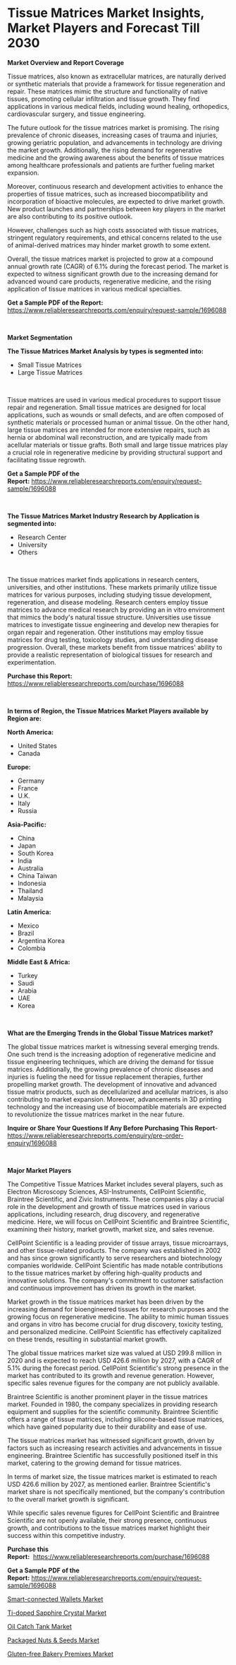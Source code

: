 <p><h1>Tissue Matrices Market Insights, Market Players and Forecast Till 2030</h1></p><p><strong>Market Overview and Report Coverage</strong></p>
<p><p>Tissue matrices, also known as extracellular matrices, are naturally derived or synthetic materials that provide a framework for tissue regeneration and repair. These matrices mimic the structure and functionality of native tissues, promoting cellular infiltration and tissue growth. They find applications in various medical fields, including wound healing, orthopedics, cardiovascular surgery, and tissue engineering.</p><p>The future outlook for the tissue matrices market is promising. The rising prevalence of chronic diseases, increasing cases of trauma and injuries, growing geriatric population, and advancements in technology are driving the market growth. Additionally, the rising demand for regenerative medicine and the growing awareness about the benefits of tissue matrices among healthcare professionals and patients are further fueling market expansion.</p><p>Moreover, continuous research and development activities to enhance the properties of tissue matrices, such as increased biocompatibility and incorporation of bioactive molecules, are expected to drive market growth. New product launches and partnerships between key players in the market are also contributing to its positive outlook.</p><p>However, challenges such as high costs associated with tissue matrices, stringent regulatory requirements, and ethical concerns related to the use of animal-derived matrices may hinder market growth to some extent.</p><p>Overall, the tissue matrices market is projected to grow at a compound annual growth rate (CAGR) of 6.1% during the forecast period. The market is expected to witness significant growth due to the increasing demand for advanced wound care products, regenerative medicine, and the rising application of tissue matrices in various medical specialties.</p></p>
<p><strong>Get a Sample PDF of the Report:</strong> <a href="https://www.reliableresearchreports.com/enquiry/request-sample/1696088">https://www.reliableresearchreports.com/enquiry/request-sample/1696088</a></p>
<p>&nbsp;</p>
<p><strong>Market Segmentation</strong></p>
<p><strong>The Tissue Matrices Market Analysis by types is segmented into:</strong></p>
<p><ul><li>Small Tissue Matrices</li><li>Large Tissue Matrices</li></ul></p>
<p>&nbsp;</p>
<p><p>Tissue matrices are used in various medical procedures to support tissue repair and regeneration. Small tissue matrices are designed for local applications, such as wounds or small defects, and are often composed of synthetic materials or processed human or animal tissue. On the other hand, large tissue matrices are intended for more extensive repairs, such as hernia or abdominal wall reconstruction, and are typically made from acellular materials or tissue grafts. Both small and large tissue matrices play a crucial role in regenerative medicine by providing structural support and facilitating tissue regrowth.</p></p>
<p><strong>Get a Sample PDF of the Report:</strong>&nbsp;<a href="https://www.reliableresearchreports.com/enquiry/request-sample/1696088">https://www.reliableresearchreports.com/enquiry/request-sample/1696088</a></p>
<p>&nbsp;</p>
<p><strong>The Tissue Matrices Market Industry Research by Application is segmented into:</strong></p>
<p><ul><li>Research Center</li><li>University</li><li>Others</li></ul></p>
<p>&nbsp;</p>
<p><p>The tissue matrices market finds applications in research centers, universities, and other institutions. These markets primarily utilize tissue matrices for various purposes, including studying tissue development, regeneration, and disease modeling. Research centers employ tissue matrices to advance medical research by providing an in vitro environment that mimics the body's natural tissue structure. Universities use tissue matrices to investigate tissue engineering and develop new therapies for organ repair and regeneration. Other institutions may employ tissue matrices for drug testing, toxicology studies, and understanding disease progression. Overall, these markets benefit from tissue matrices' ability to provide a realistic representation of biological tissues for research and experimentation.</p></p>
<p><strong>Purchase this Report:</strong>&nbsp; <a href="https://www.reliableresearchreports.com/purchase/1696088">https://www.reliableresearchreports.com/purchase/1696088</a></p>
<p>&nbsp;</p>
<p><strong>In terms of Region, the Tissue Matrices Market Players available by Region are:</strong></p>
<p>
    <p> <strong> North America: </strong>
        <ul>
            <li>United States</li>
            <li>Canada</li>
        </ul>
        </p> 
    <p> <strong> Europe: </strong>
        <ul>
            <li>Germany</li>
            <li>France</li>
            <li>U.K.</li>
            <li>Italy</li>
            <li>Russia</li>
        </ul>
        </p> 
    <p> <strong> Asia-Pacific: </strong>
        <ul>
            <li>China</li>
            <li>Japan</li>
            <li>South Korea</li>
            <li>India</li>
            <li>Australia</li>
            <li>China Taiwan</li>
            <li>Indonesia</li>
            <li>Thailand</li>
            <li>Malaysia</li>
        </ul>
        </p> 
    <p> <strong> Latin America: </strong>
        <ul>
            <li>Mexico</li>
            <li>Brazil</li>
            <li>Argentina Korea</li>
            <li>Colombia</li>
        </ul>
        </p> 
    <p> <strong> Middle East & Africa: </strong>
        <ul>
            <li>Turkey</li>
            <li>Saudi</li>
            <li>Arabia</li>
            <li>UAE</li>
            <li>Korea</li>
        </ul>
    </p>
    </p>
<p>&nbsp;</p>
<p><strong>What are the Emerging Trends in the Global Tissue Matrices market?</strong></p>
<p><p>The global tissue matrices market is witnessing several emerging trends. One such trend is the increasing adoption of regenerative medicine and tissue engineering techniques, which are driving the demand for tissue matrices. Additionally, the growing prevalence of chronic diseases and injuries is fueling the need for tissue replacement therapies, further propelling market growth. The development of innovative and advanced tissue matrix products, such as decellularized and acellular matrices, is also contributing to market expansion. Moreover, advancements in 3D printing technology and the increasing use of biocompatible materials are expected to revolutionize the tissue matrices market in the near future.</p></p>
<p><strong>Inquire or Share Your Questions If Any Before Purchasing This Report</strong>- <a href="https://www.reliableresearchreports.com/enquiry/pre-order-enquiry/1696088">https://www.reliableresearchreports.com/enquiry/pre-order-enquiry/1696088</a></p>
<p>&nbsp;</p>
<p><strong>Major Market Players</strong></p>
<p><p>The Competitive Tissue Matrices Market includes several players, such as Electron Microscopy Sciences, ASI-Instruments, CellPoint Scientific, Braintree Scientific, and Zivic Instruments. These companies play a crucial role in the development and growth of tissue matrices used in various applications, including research, drug discovery, and regenerative medicine. Here, we will focus on CellPoint Scientific and Braintree Scientific, examining their history, market growth, market size, and sales revenue.</p><p>CellPoint Scientific is a leading provider of tissue arrays, tissue microarrays, and other tissue-related products. The company was established in 2002 and has since grown significantly to serve researchers and biotechnology companies worldwide. CellPoint Scientific has made notable contributions to the tissue matrices market by offering high-quality products and innovative solutions. The company's commitment to customer satisfaction and continuous improvement has driven its growth in the market.</p><p>Market growth in the tissue matrices market has been driven by the increasing demand for bioengineered tissues for research purposes and the growing focus on regenerative medicine. The ability to mimic human tissues and organs in vitro has become crucial for drug discovery, toxicity testing, and personalized medicine. CellPoint Scientific has effectively capitalized on these trends, resulting in substantial market growth.</p><p>The global tissue matrices market size was valued at USD 299.8 million in 2020 and is expected to reach USD 426.6 million by 2027, with a CAGR of 5.1% during the forecast period. CellPoint Scientific's strong presence in the market has contributed to its growth and revenue generation. However, specific sales revenue figures for the company are not publicly available.</p><p>Braintree Scientific is another prominent player in the tissue matrices market. Founded in 1980, the company specializes in providing research equipment and supplies for the scientific community. Braintree Scientific offers a range of tissue matrices, including silicone-based tissue matrices, which have gained popularity due to their durability and ease of use.</p><p>The tissue matrices market has witnessed significant growth, driven by factors such as increasing research activities and advancements in tissue engineering. Braintree Scientific has successfully positioned itself in this market, catering to the growing demand for tissue matrices.</p><p>In terms of market size, the tissue matrices market is estimated to reach USD 426.6 million by 2027, as mentioned earlier. Braintree Scientific's market share is not specifically mentioned, but the company's contribution to the overall market growth is significant.</p><p>While specific sales revenue figures for CellPoint Scientific and Braintree Scientific are not openly available, their strong presence, continuous growth, and contributions to the tissue matrices market highlight their success within this competitive industry.</p></p>
<p><strong>Purchase this Report:</strong>&nbsp;&nbsp;<a href="https://www.reliableresearchreports.com/purchase/1696088">https://www.reliableresearchreports.com/purchase/1696088</a></p>
<p></p>
<p><strong>Get a Sample PDF of the Report:</strong>&nbsp;<a href="https://www.reliableresearchreports.com/enquiry/request-sample/1696088">https://www.reliableresearchreports.com/enquiry/request-sample/1696088</a></p>
<p><p><a href="https://github.com/mabutironaldo/Market-Research-Report-List-1/blob/main/smart-connected-wallets-market.md">Smart-connected Wallets Market</a></p><p><a href="https://github.com/castoriffic/Market-Research-Report-List-1/blob/main/ti-doped-sapphire-crystal-market.md">Ti-doped Sapphire Crystal Market</a></p><p><a href="https://www.linkedin.com/pulse/decoding-oil-catch-tank-market-deep-dive-latest-trends-q7wje/">Oil Catch Tank Market</a></p><p><a href="https://medium.com/@norvalolson/packaged-nuts-amp-seeds-market-outlook-industry-overview-and-forecast-2023-to-2030-30310aa6440c">Packaged Nuts & Seeds Market</a></p><p><a href="https://medium.com/@santaraynor/gluten-free-bakery-premixes-market-furnishes-information-on-market-share-market-trends-and-market-f5e70f90d94d">Gluten-free Bakery Premixes Market</a></p></p>